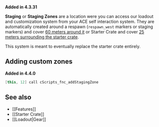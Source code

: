 **Added in 4.3.31**
 
**Staging** or **Staging Zones** are a location were you can access our loadout and customization system from your ACE self interaction system. They are automatically created around a respawn (`respawn_west` markers or staging markers) and cover [60 meters around it](https://github.com/7Cav/cScripts/blob/master/cScripts/functions/init/fn_initStaging.sqf#L36) or Starter Crate and cover [25 meters surrounding the starter crate](https://github.com/7Cav/cScripts/blob/master/cScripts/functions/logistics/fn_doStarterCrate.sqf#L99).

This system is meant to eventually replace the starter crate entirely.

## Adding custom zones
**Added in 4.4.0**
```cpp
[this, 12] call cScripts_fnc_addStagingZone
```

## See also
- [[Features]]
- [[Starter Crate]]
- [[Loadout|Gear]]